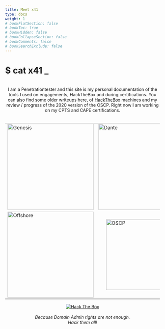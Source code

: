 ```yaml
---
title: Meet x41
type: docs
weight: 1
# bookFlatSection: false
# bookToc: true
# bookHidden: false
# bookCollapseSection: false
# bookComments: false
# bookSearchExclude: false
---
```


# $ cat x41 _

<br>
<center>
I am a Penetrationtester and this site is my personal documentation of the tools I used on engagements, HackTheBox and during certifications.
You can also find some older writeups here, of <a href="https://www.hackthebox.eu" target="_blank">HackTheBox</a> machines and my review / progress of the 2020 version of the OSCP. 
Right now I am working on my CPTS and CAPE certifications.
<br>
<br>
</center>
<div style="display: flex; justify-content: center;">

<table style="margin-left: auto; margin-right: auto; border-collapse: collapse; border: none; background-color: transparent;">
  <tr style="border: none; background-color: transparent;">
    <td style="border: none; background-color: transparent;">
      <img src="genesis.svg" alt="Genesis" style="display: block; margin: auto; width: 280px; height: auto;"/>
    </td>
    <td style="border: none; background-color: transparent;">
      <img src="dante.svg" alt="Dante" style="display: block; margin: auto; width: 280px; height: auto;"/>
    </td>
  </tr>
  <tr style="border: none; background-color: transparent;">
    <td style="border: none; background-color: transparent;">
      <img src="offshore.svg" alt="Offshore" style="display: block; margin: auto; width: 280px; height: auto;"/>
    </td>
    <td style="border: none; background-color: transparent;">
      <img src="oscp.png" alt="OSCP" style="display: block; margin: auto; width: 230px; height: auto;"/>
    </td>
  </tr>
</table>
</div>

<center><a href="https://app.hackthebox.eu/profile/19285" target="_blank"><img src="https://www.hackthebox.eu/badge/image/19285" alt="Hack The Box"></a></center>
<br>
<center><i>Because Domain Admin rights are not enough.</i></center>
<center><i>Hack them all!</i></center>